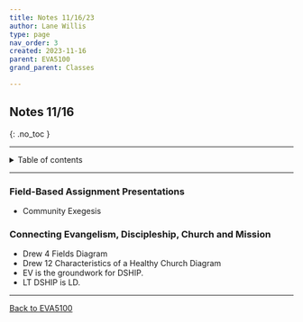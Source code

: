 ```yaml
---
title: Notes 11/16/23
author: Lane Willis
type: page
nav_order: 3
created: 2023-11-16
parent: EVA5100
grand_parent: Classes

---
```


## Notes 11/16
{: .no_toc }

---

<details closed markdown="block">
  <summary>
    Table of contents
  </summary>
  {: .text-delta }
1. TOC
{:toc}
</details>

---

### Field-Based Assignment Presentations
* Community Exegesis

### Connecting Evangelism, Discipleship, Church and Mission
* Drew 4 Fields Diagram
* Drew 12 Characteristics of a Healthy Church Diagram
* EV is the groundwork for DSHIP.
* LT DSHIP is LD.

---

[Back to EVA5100](/notes/eva5100)
